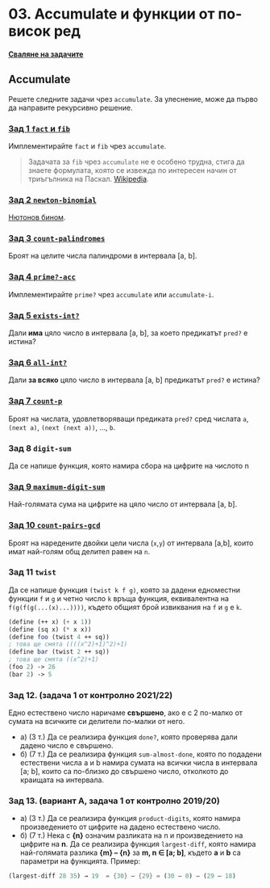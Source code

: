 # 03. Accumulate и функции от по-висок ред

#### [Сваляне на задачите][download]

## Accumulate
Решете следните задачи чрез `accumulate`. За улеснение, може да първо да направите рекурсивно решение.

### [Зад 1 `fact` и `fib`][fib-fact]
Имплементирайте `fact` и `fib` чрез `accumulate`.

> Задачата за `fib` чрез `accumulate` не е особено трудна, стига да знаете формулата,
която се извежда по интересен начин от триъгълника на Паскал.
[Wikipedia](https://en.wikipedia.org/wiki/Fibonacci_number#Mathematics).

### [Зад 2 `newton-binomial`][newton-binomial]
[Нютонов бином][newton-wiki].

### [Зад 3 `count-palindromes`][count-palindromes]
Броят на целите числа палиндроми в интервала [a, b].

### [Зад 4 `prime?-acc`][prime?-acc]
Имплементирайте `prime?` чрез `accumulate` или `accumulate-i`.

### [Зад 5 `exists-int?`][exists-int?]
Дали **има** цяло число в интервала [a, b], за което предикатът `pred?` е истина?

### [Зад 6 `all-int?`][all-int?]
Дали **за всяко** цяло число в интервала [a, b] предикатът `pred?` е истина?

### [Зад 7 `count-p`][count-p]
Броят на числата, удовлетворяващи предиката `pred?` сред числата `a`, `(next a)`, `(next (next a))`, ..., `b`.

### Зад 8 `digit-sum`
Да се напише функция, която намира сбора на цифрите на числото n

### [Зад 9 `maximum-digit-sum`][maximum-digit-sum]
Най-голямата сума на цифрите на цяло число от интервала [a, b].

### [Зад 10 `count-pairs-gcd`][count-pairs-gcd]
Броят на наредените двойки цели числа (`x`,`y`) от интервала [a,b], които имат най-голям общ делител равен на `n`.

### Зад 11 `twist`
Да се напише функция `(twist k f g)`, която за дадени едноместни функции `f` и `g` и четно число `k` връща функция, еквивалентна на `f(g(f(g(...(x)...))))`, където общият брой извиквания на `f` и `g` е `k`.
```scheme
(define (++ x) (+ x 1))
(define (sq x) (* x x))
(define foo (twist 4 ++ sq))
; това ще смята ((((x^2)+1)^2)+1)
(define bar (twist 2 ++ sq))
; това ще смята ((x^2)+1)
(foo 2) -> 26
(bar 2) -> 5
```

### Зад 12. (задача 1 от контролно 2021/22)
Едно естествено число наричаме **свършено**, ако е с 2 по-малко от сумата на всичките си делители по-малки от него.
- а) (3 т.) Да се реализира функция `done?`, която проверява дали дадено число е свършено.
- б) (7 т.) Да се реализира функция `sum-almost-done`, която по подадени естествени числа a и b намира сумата на всички числа в интервала [a; b], които са по-близко до свършено число, отколкото до краищата на интервала.

### Зад 13. (вариант А, задача 1 от контролно 2019/20)
- а) (3 т.) Да се реализира функция `product-digits`, която намира произведението от цифрите на дадено естествено число.
- б) (7 т.) Нека с **{n}** означим разликата на n и произведението на цифрите на **n**. Да се реализира функция `largest-diff`, която намира най-голямата разлика **{m} – {n}** за **m, n ∈ [a; b]**, където **a** и **b** са параметри на функцията.
Пример:
```scheme
(largest-diff 28 35) → 19  = {30} – {29} = (30 – 0) – (29 – 18)
```


[download]: https://download-directory.github.io/?url=https%3A%2F%2Fgithub.com%2Ftriffon%2Ffp-2022-23%2Ftree%2Fmain%2Fexercises%2Fcs2%2F03.scheme.hof-accumulate
[newton-wiki]: https://en.wikipedia.org/wiki/Binomial_theorem

[fib-fact]: ./01.fib-fact.rkt
[newton-binomial]: ./02.newton-binomial.rkt
[count-palindromes]: ./03.count-palindromes.rkt
[prime?-acc]: ./04.prime-acc.rkt
[exists-int?]: ./05.exists-int.rkt
[all-int?]: ./06.all-int.rkt
[count-p]: ./07.count-p.rkt
[maximum-digit-sum]: ./09.maximum-digit-sum.rkt
[count-pairs-gcd]: ./10.count-pairs-gcd.rkt
